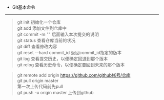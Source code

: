 * Git基本命令
***
>git init 
初始化一个仓库</br>
>git add <file>
添加文件到仓库中</br>
>git commit -m "" 
后面输入本次提交的说明</br>
>git status 
查看仓库当前的状况</br>
>git diff 
查看修改内容</br>
>git reset --hard commit_id 
返回commit_id指定的版本</br>
>git log 
查看提交历史，以便确定回退到那个版本</br>
>git relog 
查看历史命令，以便确定要回到未来的那个版本</br>

>git remote add origin https://github.com/github帐号/仓库</br>
>git pull origin master  
第一次上传代码前先pull</br>
>git push -u origin master 
上传到github</br>
